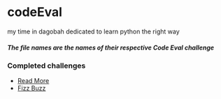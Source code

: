# codeEval
my time in dagobah dedicated to learn python the right way

##### The file names are the names of their respective Code Eval challenge

### Completed challenges

* [Read More][1]
* [Fizz Buzz][2]

[1]:https://www.codeeval.com/open_challenges/167/
[2]:https://www.codeeval.com/open_challenges/1/